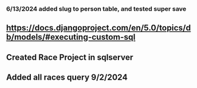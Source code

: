 ### 6/13/2024 added slug to person table, and tested super save

## <https://docs.djangoproject.com/en/5.0/topics/db/models/#executing-custom-sql>

## Created Race Project in sqlserver
## Added all races query 9/2/2024
